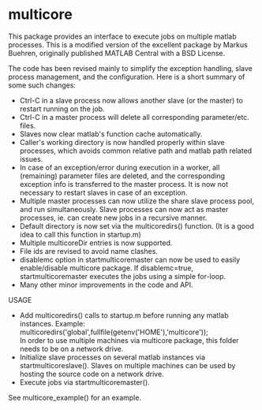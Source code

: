 multicore
=========

This package provides an interface to execute jobs on multiple matlab processes. This is a modified version of the excellent package by Markus Buehren, originally published MATLAB Central with a BSD License.

The code has been revised mainly to simplify the exception handling, slave process management, and the configuration. Here is a short summary of some such changes:
* Ctrl-C in a slave process now allows another slave (or the master) to restart running on the job.
* Ctrl-C in a master process will delete all corresponding parameter/etc. files.
* Slaves now clear matlab's function cache automatically.
* Caller's working directory is now handled properly within slave processes, which avoids common relative path and matlab path related issues.
* In case of an exception/error during execution in a worker, all (remaining) parameter files are deleted, and the corresponding exception info is transferred to the master process. It is now not necessary to restart slaves in case of an exception.
* Multiple master processes can now utilize the share slave process pool, and run simultaneously. Slave processes can now act as master processes, ie. can create new jobs in a recursive manner.
* Default directory is now set via the multicoredirs() function. (It is a good idea to call this function in startup.m)
* Multiple multicoreDir entries is now supported.
* File ids are revised to avoid name clashes.
* disablemc option in startmulticoremaster can now be used to easily enable/disable multicore package. If
  disablemc=true, startmulticoremaster executes the jobs using a simple for-loop.
* Many other minor improvements in the code and API.

USAGE 

* Add multicoredirs() calls to startup.m before running any matlab instances.
  Example: multicoredirs('global',fullfile(getenv('HOME'),'multicore'));  
  In order to use multiple machines via multicore package, this folder needs to be on a network drive.
* Initialize slave processes on several matlab instances via startmulticoreslave(). Slaves on multiple machines can be used by hosting the source code on a network drive.
* Execute jobs via startmulticoremaster().

See multicore_example() for an example.


